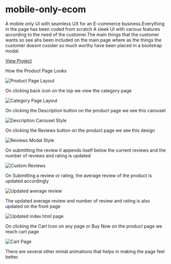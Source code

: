 # mobile-only-ecom
A mobile only UI with seamless UX for an E-commerce business.Everything in the page has been coded from scratch
A sleek UI with various features according to the need of the customer.The main things that the customer wants so see ahs been included on the main page where as the things the customer doesnt cosider so much worthy have been placed in a bootstrap modal.

[View Project](https://sarthakagarwal22.github.io/mobile-only-ecom/category.html)

How the Product Page Looks 

![Product Page Layout](screenshots/productpage.jpeg "Basic Layout on Every Mobile")

On clicking back icon on the top we view the category page

![Category Page Layout](screenshots/categorypage.jpeg "Category Page Layout")

On clicking the Description button on the product page we see this carousel

![Description Carousel Style](screenshots/displaycarousel.jpeg "Description Carousel Style")

On clicking the Reviews button on the product page we see this design

![Reviews Modal Style](screenshots/reviewsmodal.jpeg "Reviews Modal Style")

On submitting the review it appends itself below the current reviews and the number of reviews and rating is updated

![Custom Reviews](screenshots/customreview.jpeg "Custom Reviews")

On Submitting a review or rating, the average review of the product is updated accordingly

![Updated average review](screenshots/updatedreview.jpeg "Updated average review")

The updated average review and number of review and rating is also updated on the front page

![Updated index.html page ](screenshots/updatedfront.jpeg "Updated index.html page")

On clicking the Cart Icon on any page or Buy Now on the product page we reach cart page

![Cart Page](screenshots/cart.jpeg "Cart Page")


There are several other minial animations that helps in making the page feel better.
